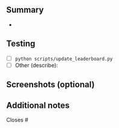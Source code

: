 ## Summary
- 

## Testing
- [ ] `python scripts/update_leaderboard.py`
- [ ] Other (describe): 

## Screenshots (optional)

## Additional notes

Closes #
